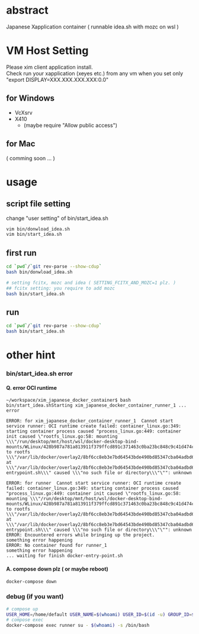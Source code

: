 # abstract 
Japanese Xapplication container ( runnable idea.sh with mozc on wsl )

# VM Host Setting
Please xim client application install.   
Check run your xapplication (xeyes etc.) from any vm when you set only "export DISPLAY=XXX.XXX.XXX.XXX:0.0"  
## for Windows
- VcXsrv
- X410
    - (maybe require "Allow public access")

## for Mac 
( comming soon ... )


# usage
## script file setting
change "user setting" of bin/start_idea.sh
```bash
vim bin/donwload_idea.sh
vim bin/start_idea.sh
```

## first run
```bash
cd `pwd`/`git rev-parse --show-cdup`
bash bin/donwload_idea.sh 

# setting fcitx, mozc and idea ( SETTING_FCITX_AND_MOZC=1 plz. )
## fcitx setting: you require to add mozc  
bash bin/start_idea.sh 
```

## run 
```bash
cd `pwd`/`git rev-parse --show-cdup`
bash bin/start_idea.sh 
```

# other hint
### bin/start_idea.sh error
#### Q. error OCI runtime 
```text
~/workspace/xim_japanese_docker_container$ bash bin/start_idea.shStarting xim_japanese_docker_container_runner_1 ... error

ERROR: for xim_japanese_docker_container_runner_1  Cannot start service runner: OCI runtime create failed: container_linux.go:349: starting container process caused "process_linux.go:449: container init caused \"rootfs_linux.go:58: mounting \\\"/run/desktop/mnt/host/wsl/docker-desktop-bind-mounts/WLinux/428b987a781a813911f379ffcd891c371463c0ba23bc848c9c41d474cacc6ee6\\\" to rootfs \\\"/var/lib/docker/overlay2/8bf6cc8eb3e7bd64543bde490bd85347cba04adbd6ac4a64b0bed440f6fe683f/merged\\\" at \\\"/var/lib/docker/overlay2/8bf6cc8eb3e7bd64543bde490bd85347cba04adbd6ac4a64b0bed440f6fe683f/merged/var/tmp/docker-entrypoint.sh\\\" caused \\\"no such file or directory\\\"\"": unknown

ERROR: for runner  Cannot start service runner: OCI runtime create failed: container_linux.go:349: starting container process caused "process_linux.go:449: container init caused \"rootfs_linux.go:58: mounting \\\"/run/desktop/mnt/host/wsl/docker-desktop-bind-mounts/WLinux/428b987a781a813911f379ffcd891c371463c0ba23bc848c9c41d474cacc6ee6\\\" to rootfs \\\"/var/lib/docker/overlay2/8bf6cc8eb3e7bd64543bde490bd85347cba04adbd6ac4a64b0bed440f6fe683f/merged\\\" at \\\"/var/lib/docker/overlay2/8bf6cc8eb3e7bd64543bde490bd85347cba04adbd6ac4a64b0bed440f6fe683f/merged/var/tmp/docker-entrypoint.sh\\\" caused \\\"no such file or directory\\\"\"": unknown
ERROR: Encountered errors while bringing up the project.
something error happening
ERROR: No container found for runner_1
something error happening
... waiting for finish docker-entry-point.sh
```
#### A. compose down plz ( or maybe reboot)
```bash
docker-compose down
```



### debug (if you want)
```bash
# compose up
USER_HOME=/home/default USER_NAME=$(whoami) USER_ID=$(id -u) GROUP_ID=$(id -g) DISPLAY=192.168.11.2:0.0  docker-compose up
# compose exec 
docker-compose exec runner su - $(whoami) -s /bin/bash
```
